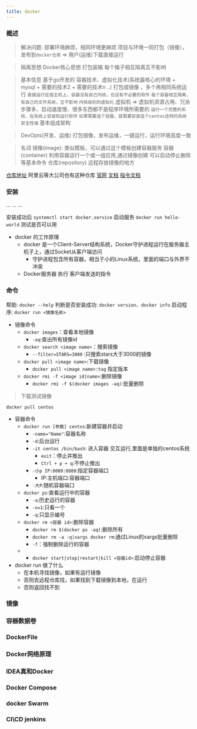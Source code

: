 ```yaml
---
title: docker
---
```


### 概述

> 解决问题:
    部署环境麻烦，相同环境更麻烦
    项目与环境一同打包（镜像），发布到`docker仓库`  => 用户(运维)下载直接运行

> 隔离思想
    Docker核心思想 打包装箱 每个箱子相互隔离互不影响

> 基本信息
    基于go开发的
    容器技术、虚拟化技术(系统最核心的环境 + mysql + 需要的技术2 + 需要的技术n ..) 打包成镜像 ，多个再相同系统运行
        `直接运行在宿主机上，容器没有自己内核，也没有不必要的软件`
        `每个容器相互隔离，有自己的文件系统，互不影响`
        `内核级别的虚拟化`
    虚拟机 => 虚拟机资源占用、冗余步骤多、启动速度慢、很多东西都不是程序环境所需要的
        `运行一个完整的系统，在系统上安装和运行软件`
        `如果需要连个容器，就需要安装连个centos这样的系统`
        `安全性强`
    基本组成架构

> DevOpts(开发、运维)
打包镜像，发布运维，一键运行，运行环境高度一致

> 名词
镜像(image):
    类似模板，可以通过这个模板创建容器服务
容器(container)
    利用容器运行一个或一组应用,通过镜像创建
    可以启动停止删除等基本命令
仓库(repository)
    远程存放镜像的地方

[仓库地址](https://hub.docker.com/) 阿里云等大公司也有这种仓库
[官网](https://www.docker.com/)
[文档](https://docs.docker.com/)
[指令文档](https://docs.docker.com/reference/)

### 安装 
...
...
...

安装成功后
`systemctl start docker.service` 启动服务
`docker run hello-world` 测试是否可以用

-   docker 的工作原理
    -   docker 是一个Client-Server结构系统，Docker守护进程运行在服务器主机子上，通过Socket从客户端访问
        -   守护进程包含所有容器，相当于小的Linux系统，里面的端口与外界不冲突
    -   Docker服务器 执行 客户端发送的指令 
### 命令
帮助: `docker --help`
判断是否安装成功: `docker version`、`docker info`
启动程序: `docker run <镜像名称>`

-   镜像命令
    -   `docker images`：查看本地镜像
        -   `-aq`:查出所有镜像id
    -   `docker search <image name>`：搜索镜像
        -   `--filter=STARS=3000` :只搜索stars大于3000的镜像
    -   `docker pull <image name>`:下载镜像
        -   `docker pull <image name>:tag` 指定版本
    -   `docker rmi -f <image id|name>`:删除镜像
        -   `docker rmi -f $(docker images -aq)`:批量删除

> 下载测试镜像
```shell
docker pull centos
```
-   容器命令
    -   `docker run [参数] centos`:新建容器并启动
        -   `-name="Name"`:容器名称
        -   `-d`:后台运行
        -   `-it centos /bin/bash`: 进入容器 交互运行,里面是单独的centos系统
            -   `exit`：停止并推出
            -   `Ctrl + p + q`:不停止推出
        -   `-小p IP:8080:8080`:指定容器端口
            -   IP:主机端口:容器端口
        -   `-大P`:随机容器端口 
    -   `docker ps`:查看运行中的容器
        -   `-a`:历史运行的容器
        -   `-n=1`:只看一个
        -   `-q`:只显示编号
    -   `docker rm <容器 id>`:删除容器  
        -   `docker rm $(docker ps -aq)`:删除所有
        -   `docker rm -a -q|xargs docker rm`:通过Linux的xargs批量删除
        -   `-f`：强制删除运行的容器
    -   -   `docker start|stop|restart|kill <容器id>`:启动停止容器
- docker run 做了什么
    -   在本机寻找镜像，如果有运行镜像
    -   否则去远程仓库找，如果找到下载镜像到本地，在运行
    -   否则返回找不到

### 镜像
### 容器数据卷
### DockerFile
### Docker网络原理
### IDEA真和Docker
### Docker Compose
### docker Swarm
### CI\CD jenkins 